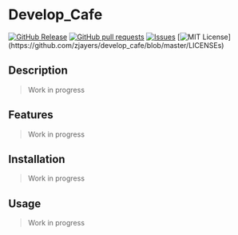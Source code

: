 # Develop_Cafe
[![GitHub Release](https://img.shields.io/github/release/zjayers/develop_cafe.svg?style=flat)]()
[![GitHub pull requests](https://img.shields.io/github/issues-pr/zjayers/develop_cafe.svg?style=flat)]()
[![Issues](https://img.shields.io/github/issues-raw/zjayers/develop_cafe.svg?maxAge=25000)](https://github.com/zjayers/develop_cafe/issues)
[![MIT License](https://img.shields.io/apm/l/atomic-ui.svg?)](https://github.com/zjayers/develop_cafe/blob/master/LICENSEs)

## Description

> Work in progress

## Features

> Work in progress

## Installation

> Work in progress

## Usage

> Work in progress